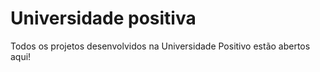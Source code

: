 # Universidade positiva
Todos os projetos desenvolvidos na Universidade Positivo estão abertos aqui!
